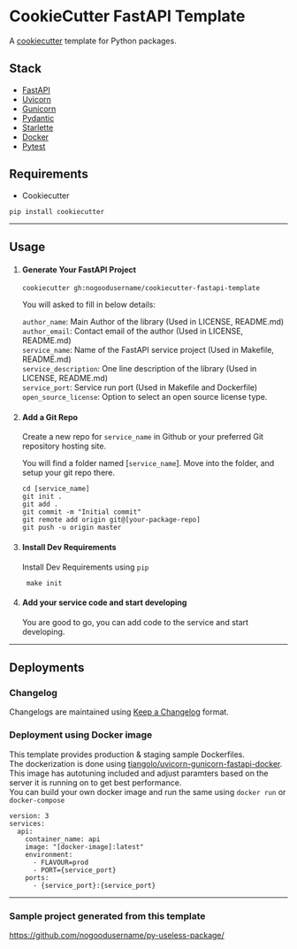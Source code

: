 # CookieCutter FastAPI Template

A [cookiecutter](https://cookiecutter.readthedocs.io/en/1.7.2/README.html) template for Python packages.

## Stack
* [FastAPI](https://fastapi.tiangolo.com/)
* [Uvicorn](https://www.uvicorn.org/)
* [Gunicorn](https://gunicorn.org/)
* [Pydantic](https://pydantic-docs.helpmanual.io/)
* [Starlette](https://www.starlette.io/)
* [Docker](https://www.docker.com/)
* [Pytest](https://docs.pytest.org/en/latest/)


## Requirements
- Cookiecutter

```
pip install cookiecutter
```
---

## Usage

1. #### Generate Your FastAPI Project
   ```
   cookiecutter gh:nogoodusername/cookiecutter-fastapi-template
   ```

   You will asked to fill in below details:

   `author_name`: Main Author of the library (Used in LICENSE, README.md)   
   `author_email`: Contact email of the author (Used in LICENSE, README.md)      
   `service_name`: Name of the FastAPI service project (Used in Makefile, README.md)   
   `service_description`: One line description of the library (Used in LICENSE, README.md)   
   `service_port`: Service run port (Used in Makefile and Dockerfile)     
   `open_source_license`: Option to select an open source license type.   

2. #### Add a Git Repo
   Create a new repo for `service_name` in Github or your preferred Git repository hosting site. 

   You will find a folder named [`service_name`]. Move into the folder, and setup your git repo there.

   ```
   cd [service_name]
   git init .
   git add .
   git commit -m "Initial commit"
   git remote add origin git@[your-package-repo]
   git push -u origin master
   ```

3. #### Install Dev Requirements
   Install Dev Requirements using `pip`

   ```
    make init
   ```

4. #### Add your service code and start developing
   You are good to go, you can add code to the service and start developing.
---

## Deployments

### Changelog
Changelogs are maintained using [Keep a Changelog](https://keepachangelog.com/en/1.0.0/) format.

### Deployment using Docker image
This template provides production & staging sample Dockerfiles.   
The dockerization is done using [tiangolo/uvicorn-gunicorn-fastapi-docker](https://github.com/tiangolo/uvicorn-gunicorn-fastapi-docker). This image has autotuning included and adjust paramters based on the server it is running on to get best performance.   
You can build your own docker image and run the same using `docker run` or `docker-compose`

```
version: 3
services:
  api:
    container_name: api
    image: "[docker-image]:latest"
    environment:
      - FLAVOUR=prod 
      - PORT={service_port}
    ports:
      - {service_port}:{service_port}
```

---

### Sample project generated from this template
https://github.com/nogoodusername/py-useless-package/
